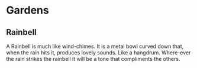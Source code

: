 
# Gardens

## Rainbell
A Rainbell is much like wind-chimes. It is a metal bowl curved down that, when the rain hits it, produces lovely sounds. Like a hangdrum. Where-ever the rain strikes the rainbell it will be a tone that compliments the others.